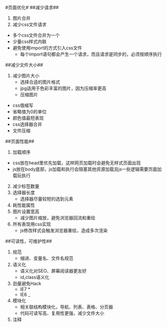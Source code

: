 #页面优化#
##减少请求##
 1. 图片合并
 2. 减少css文件请求
  - 多个css文件合并为一个
  - 少量css样式内联
  - 避免使用import的方式引入css文件
	 - 每个import语句都会产生一个请求，而且请求是同步的，必须按顺序执行  

##减少文件大小##
 1. 减少图片大小
 	- 选择合适的图片格式
 	 - jpg适用于色彩丰富的图片，因为压缩率更高  
 	- 压缩图片
 - css值缩写
 - 省略值为0的单位
 - 颜色值最短表现
 - css选择器合并
 - 文件压缩

##页面性能##
 
1. 加载顺序
 - css放在head里优先加载，这样网页加载时会避免无样式页面出现  
 - js放在body底部，js加载和执行会阻塞其他资源加载且js一些逻辑需要页面加载玩执行  
2. 减少标签数量
3. 选择器长度
	- 选择器尽量较短的选到元素
4. 耗性能属性
5. 图片设置宽高
	- 减少图片缩放，避免浏览器回流和重绘 
6. 所有表现用css实现
	- js修改样式会触发浏览器重绘，造成多次渲染  

##可读性，可维护性##
1. 规范
	- 缩进、变量名、文件名规范   
2. 语义化
	- 语义化对SEO、屏幕阅读器更友好
	- id,class语义化   
3. 劲量避免Hack
	- IE7 *
	- IE6 _
4. 模块化
	- 相关联结构模块化，导航、列表、表格、分页器
	- 代码可读写高、复用性更强，减少文件大小
5. 注释
